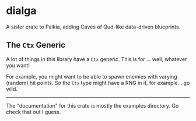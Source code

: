 # dialga

A sister crate to Palkia, adding Caves of Qud-like data-driven blueprints.

## The `Ctx` Generic

A lot of things in this library have a `Ctx` generic. This is for ... well,
whatever you want!

For example, you might want to be able to spawn enemies with varying (random)
hit points. So the `Ctx` type might have a RNG in it, for example... go wild.

---

The "documentation" for this crate is mostly the examples directory.
Go check that out I guess.
